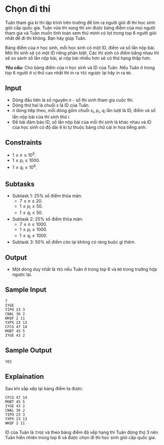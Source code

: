 # Chọn đi thi

Tuân tham gia kì thi lập trình trên trường để tìm ra người giỏi đi thi học sinh giỏi cấp quốc gia. Tuân vừa thi xong thì xin được bảng điểm của mọi người tham gia và Tuân muốn tính toán xem thử mình có lọt trong top $6$ người giỏi nhất để đi thi không. Bạn hãy giúp Tuân.

Bảng điểm của $n$ học sinh, mỗi học sinh có một ID, điểm và số lần nộp bài. Môi thí sinh sẽ có một ID riêng phân biệt. Các thí sinh có điểm bằng nhau thì sẽ so sánh số lần nộp bài, ai nộp bài nhiều hơn sẽ có thứ hạng thấp hơn.

***Yêu cầu:*** Cho bảng điểm của $n$ học sinh và ID của Tuân. Nếu Tuân ở trong top $6$ người ở vị thứ cao nhất thì in ra `YES` ngược lại hãy in ra `NO`.

## Input

- Dòng đầu tiên là số nguyên $n$ - số thí sinh tham gia cuộc thi.
- Dòng thứ hai là chuỗi $s$ là ID của Tuân.
- $n$ dòng tiếp theo, mỗi dòng gồm chuỗi $s_i, \; p_i, \; q_i$ lần lượt là ID, điểm và số lần nộp bài của thí sinh thứ $i$.
- Đề bài đảm bảo ID, số lần nộp bài của mỗi thí sinh là khác nhau và ID của học sinh có độ dài $4$ kí tự thuộc bảng chữ cái in hoa tiếng anh.

## Constraints

- $1 \le n \le 10^5$.
- $1 \le p_i \le 1000$.
- $1 \le q_i \le 10^6$.

## Subtasks

- Subtask $1$: $25\%$ số điểm thỏa mãn:
    - $7 \le n \le 20$.
    - $1 \le p_i \le 50$.
    - $1 \le q_i \le 50$.
- Subtask $2$: $25\%$ số điểm thỏa mãn: 
    - $7 \le n \le 1000$.
    - $1 \le p_i \le 1000$.
    - $1 \le q_i \le 1000$.
- Subtask $3$: $50\%$ số điểm còn lại không có ràng buộc gì thêm.

## Output

- Một dòng duy nhất là `YES` nếu Tuân ở trong top $6$ và `NO` trong trường hợp ngược lại.

## Sample Input

```
7
IYGE
YIPO 23 3
CNAL 36 2
WKQF 2 11
YXPX 23 13
CFCG 47 14
MOBT 45 5
IYGE 43 2
```

## Sample Output

```
YES
```

## Explaination

Sau khi sắp xếp lại bảng điểm ta được:
```
CFCG 47 14
MOBT 45 5
IYGE 43 2
CNAL 36 2
YIPO 23 3
YXPX 23 13
WKQF 2 11
```

ID của Tuân là `IYGE` và theo bảng điểm đã xếp hạng thì Tuân đứng thứ $3$ nên Tuân hiển nhiên trong top $6$ và được chọn đi thi học sinh giỏi cấp quốc gia.
